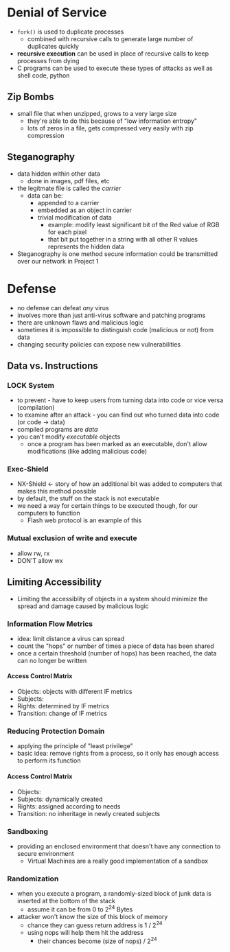 # Denial of Service
* `fork()` is used to duplicate processes
  * combined with recursive calls to generate large number of duplicates quickly
* **recursive execution** can be used in place of recursive calls to keep processes from dying
* C programs can be used to execute these types of attacks as well as shell code, python

## Zip Bombs
* small file that when unzipped, grows to a very large size
  * they're able to do this because of "low information entropy"
  * lots of zeros in a file, gets compressed very easily with zip compression

## Steganography
* data hidden within other data
  * done in images, pdf files, etc
* the legitmate file is called the _carrier_
  * data can be:
    * appended to a carrier
    * embedded as an object in carrier
    * trivial modification of data  
      * example: modify least significant bit of the Red value of RGB for each pixel
      * that bit put together in a string with all other R values represents the hidden data
* Steganography is one method secure information could be transmitted over our network in Project 1

# Defense
* no defense can defeat _any_ virus
* involves more than just anti-virus software and patching programs
* there are unknown flaws and malicious logic
* sometimes it is impossible to distinguish code (malicious or not) from data
* changing security policies can expose new vulnerabilities

## Data vs. Instructions

### LOCK System
* to prevent - have to keep users from turning data into code or vice versa (compilation)
* to examine after an attack - you can find out who turned data into code (or code -> data)
* compiled programs are _data_
* you can't modify _executable_ objects
  * once a program has been marked as an executable, don't allow modifications (like adding malicious code)

### Exec-Shield
* NX-Shield <- story of how an additional bit was added to computers that makes this method possible
* by default, the stuff on the stack is not executable
* we need a way for certain things to be executed though, for our computers to function
  * Flash web protocol is an example of this

### Mutual exclusion of write and execute
* allow rw, rx
* DON'T allow wx

## Limiting Accessibility
* Limiting the accessiblity of objects in a system should minimize the spread and damage caused by malicious logic

### Information Flow Metrics
* idea: limit distance a virus can spread
* count the "hops" or number of times a piece of data has been shared
* once a certain threshold (number of hops) has been reached, the data can no longer be written

#### Access Control Matrix
* Objects: objects with different IF metrics
* Subjects:
* Rights: determined by IF metrics
* Transition: change of IF metrics

### Reducing Protection Domain
* applying the principle of "least privilege"
* basic idea: remove rights from a process, so it only has enough access to perform its function

#### Access Control Matrix
* Objects:
* Subjects: dynamically created
* Rights: assigned according to needs
* Transition: no inheritage in newly created subjects

### Sandboxing
* providing an enclosed environment that doesn't have any connection to secure environment
  * Virtual Machines are a really good implementation of a sandbox

### Randomization
* when you execute a program, a randomly-sized block of junk data is inserted at the bottom of the stack
  * assume it can be from 0 to 2<sup>24</sup> Bytes
* attacker won't know the size of this block of memory
  * chance they can guess return address is 1 / 2<sup>24</sup>
  * using nops will help them hit the address
    * their chances become (size of nops) / 2<sup>24</sup>